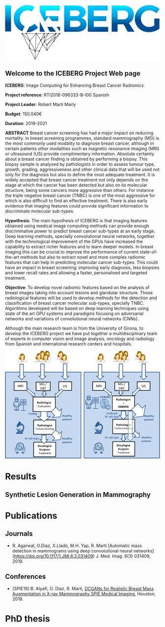 
![Image](iceberg_logo.png)

## Welcome to the ICEBERG Project Web page

**ICEBERG**: Image Computing for Enhancing Breast Cancer Radiomics

**Project reference**: RTI2018-096333-B-I00 Spanish 

**Project Leader**: Robert Martí Marly

**Budget**: 150.040€

**Duration**: 2019-2021

**ABSTRACT**
Breast cancer screening has had a major impact on reducing mortality. In breast screening programmes, standard mammography (MG) is the most commonly used modality to diagnose breast cancer, although in certain patients other modalities such as magnetic resonance imaging (MRI) or ultrasound (US) provide complimentary information.
Absolute certainty about a breast cancer finding is obtained by performing a biopsy. This biopsy sample is analysed by pathologists in order to assess tumour type, growth, grading, aggressiveness and other clinical data that will be used not only for the diagnosis but also to define the most adequate treatment.
It is widely accepted that breast cancer treatment not only depends on the stage at which the cancer has been detected but also on its molecular structure, being some cancers more aggressive than others. For instance the triple negative breast cancer (TNBC) is one of the most aggressive for which is also difficult to find an effective treatment. There is also early evidence that imaging features could provide significant information to discriminate molecular sub-types.

**Hypothesis**:
The main hypothesis of ICEBERG is that imaging features obtained using medical image computing methods can provide enough discriminative power to predict breast cancer sub-types at an early stage. Deep learning methods, specially convolutional neural networks, together with the technological improvement of the GPUs have increased the capability to extract richer features and to learn deeper models. In breast imaging this can be crucial to improve the performance of current state-of-the-art methods but also to extract novel and more complex radiomic features that can help in predicting molecular cancer sub-types. This could have an impact in breast screening: improving early diagnosis, less biopsies and lower recall rates and allowing a faster, personalised and targeted treatment.


**Objective**:
To develop novel radiomic features based on the analysis of breast images taking into account lesions and glandular structure. Those radiological features will be used to develop methods for the detection and classification of breast cancer molecular sub-types, specially TNBC. Algorithms developed will be based on deep learning techniques using state of the art GPU systems and paradigms focusing on adversarial networks and variations of convolutional neural networks (CNNs).

Although the main research team is from the University of Girona, to develop the ICEBERG project we have put together a multidisciplinary team of experts in computer vision and image analysis, oncology and radiology from Spanish and international research centers and hospitals.

![Image](iceberg_idea.png)


# Results

## Synthetic Lesion Generation in Mammography

# Publications

## Journals
- R. Agarwal, O.Diaz, X.Lladó, M.H. Yap, R. Martí [Automatic mass detection in mammograms using deep convolutional neural networks] (https://doi.org/10.1117/1.JMI.6.3.031409) J. Med. Imag. 6(3) 031409, 2019.
 
## Conferences
- [SPIE19] B. Alyafi, O. Díaz, R. Martí, [DCGANs for Realistic Breast Mass Augmentation in X-ray Mammography SPIE Medical Imaging](https://arxiv.org/pdf/1909.02062.pdf), Houston, 2019.
# PhD thesis

